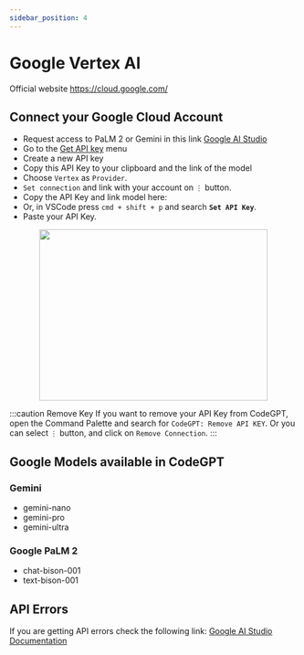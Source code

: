 ```yaml
---
sidebar_position: 4
---
```


# Google Vertex AI
Official website https://cloud.google.com/

## Connect your Google Cloud Account
- Request access to PaLM 2 or Gemini in this link [Google AI Studio](https://makersuite.google.com/)
- Go to the [Get API key](https://makersuite.google.com/app/apikey) menu
- Create a new API key
- Copy this API Key to your clipboard and the link of the model
- Choose `Vertex` as `Provider`.
- `Set connection` and link with your account on `⋮` button.
- Copy the API Key and link model here:
- Or, in VSCode press `cmd + shift + p` and search **`Set API Key`**.
- Paste your API Key.

<p align="center">
      <img width="400" height="300" src="https://github.com/davila7/code-gpt-docs/assets/37567214/1d483a4f-05a8-4fe8-b239-04fe07b48076" />
</p>
 

  
:::caution Remove Key
If you want to remove your API Key from CodeGPT, open the Command Palette and search for `CodeGPT: Remove API KEY`. Or you can select `⋮` button, and click on `Remove Connection`.
:::

## Google Models available in CodeGPT

### Gemini
- gemini-nano
- gemini-pro
- gemini-ultra

### Google PaLM 2
- chat-bison-001
- text-bison-001

## API Errors
If you are getting API errors check the following link: [Google AI Studio Documentation](https://ai.google.dev/api/rest?hl=es-419)
